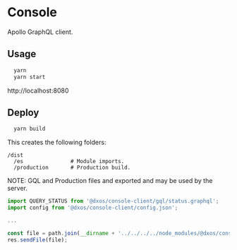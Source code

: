 # Console

Apollo GraphQL client.

## Usage

```bash
  yarn
  yarn start
```

http://localhost:8080


## Deploy

```bash
  yarn build
```

This creates the following folders:

```
/dist
  /es               # Module imports.
  /production       # Production build.
```

NOTE: GQL and Production files and exported and may be used by the server.

```javascript
import QUERY_STATUS from '@dxos/console-client/gql/status.graphql';
import config from '@dxos/console-client/config.json';

...

const file = path.join(__dirname + '../../../../node_modules/@dxos/console-client/dist/production', 'index.html');
res.sendFile(file);
```
